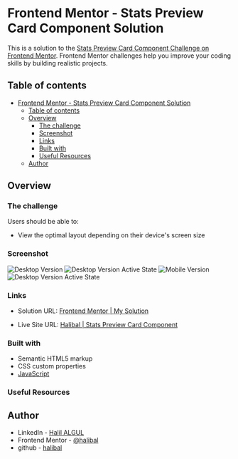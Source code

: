 # Frontend Mentor - Stats Preview Card Component Solution

This is a solution to the [Stats Preview Card Component Challenge on Frontend Mentor](https://www.frontendmentor.io/challenges/ping-single-column-coming-soon-page-5cadd051fec04111f7b848da/hub/ping-single-column-coming-soon-page-rJk2e6BIc). Frontend Mentor challenges help you improve your coding skills by building realistic projects.

## Table of contents

- [Frontend Mentor - Stats Preview Card Component Solution](#frontend-mentor---stats-preview-card-component-solution)
  - [Table of contents](#table-of-contents)
  - [Overview](#overview)
    - [The challenge](#the-challenge)
    - [Screenshot](#screenshot)
    - [Links](#links)
    - [Built with](#built-with)
    - [Useful Resources](#useful-resources)
  - [Author](#author)

## Overview

### The challenge

Users should be able to:

- View the optimal layout depending on their device's screen size

### Screenshot

![Desktop Version]()
![Desktop Version Active State]()
![Mobile Version]()
![Desktop Version Active State]()

### Links

- Solution URL: [Frontend Mentor | My Solution](https://www.frontendmentor.io/solutions/ping-single-column-coming-soon-page-with-html-css-js-r1vIGfdIq)
  
- Live Site URL: [Halibal | Stats Preview Card Component](https://halibal.github.io/ping-single-column-coming-soon-page/)

### Built with

- Semantic HTML5 markup
- CSS custom properties
- [JavaScript](https://www.javascript.com)

### Useful Resources

## Author

- LinkedIn - [Halil ALGUL](https://www.linkedin.com/in/halilagul/)
- Frontend Mentor - [@halibal](https://www.frontendmentor.io/profile/halibal)
- github - [halibal](https://github.com/halibal)
